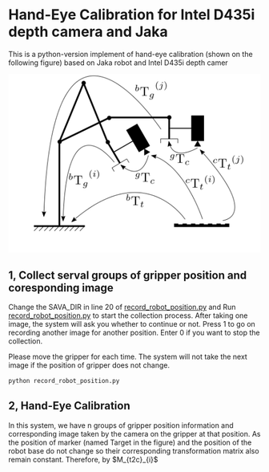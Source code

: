 # Hand-Eye Calibration for Intel D435i depth camera and Jaka

This is a python-version implement of hand-eye calibration (shown on the following figure) based on Jaka robot and Intel D435i depth camer

<p align="center">
  <img src="./example.png" />
</p>

## 1, Collect serval groups of gripper position and coresponding image

Change the SAVA_DIR in line 20 of [record_robot_position.py]('https://github.com/zhenqi-he/hanglok-robotics/blob/master/record_robot_position.py') and Run [record_robot_position.py]('https://github.com/zhenqi-he/hanglok-robotics/blob/master/record_robot_position.py')  to start the collection process. After taking one image, the system will ask you whether to continue or not. Press 1 to go on recording another image for another position. Enter 0 if you want to stop the collection.

Please move the gripper for each time. The system will not take the next image if the position of gripper does not change.


```bash
python record_robot_position.py
```

## 2, Hand-Eye Calibration

In this system, we have n groups of gripper position information and corresponding image taken by the camera on the gripper at that position. As the position of marker (named Target in the figure) and the position of the robot base do not change so their corresponding transformation matrix also remain constant. Therefore, by $M_{t2c}_{i}\$
